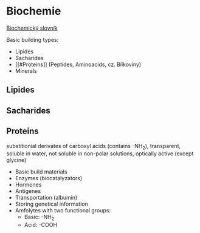 # Biochemie

[Biochemický slovník](https://e-learning.vscht.cz/mod/glossary/view.php?id=49341)

Basic building types:

- Lipides
- Sacharides
- [[#Proteins]] (Peptides, Aminoacids, cz. Bílkoviny)
- Minerals

## Lipides

## Sacharides


## Proteins

substitionial derivates of carboxyl acids (contains -NH<sub>2</sub>), transparent, soluble in water, not soluble in non-polar solutions, optically active (except glycine)

- Basic build materials
- Enzymes (biocatalyzators)
- Hormones
- Antigenes
- Transportation (albumin)
- Storing genetical information
- Amfolytes with two functional groups:
	- Basic: -NH<sub>2</sub>
	- Acid: -COOH







